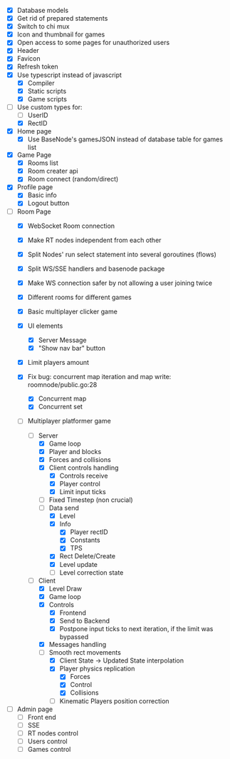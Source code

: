 - [X] Database models
- [X] Get rid of prepared statements
- [X] Switch to chi mux
- [X] Icon and thumbnail for games
- [X] Open access to some pages for unauthorized users
- [X] Header
- [X] Favicon
- [X] Refresh token
- [X] Use typescript instead of javascript
    - [X] Compiler
    - [X] Static scripts
    - [X] Game scripts
- [ ] Use custom types for:
    - [ ] UserID
    - [X] RectID

- [X] Home page
    - [X] Use BaseNode's gamesJSON instead of database table for games list

- [X] Game Page
    - [X] Rooms list
    - [X] Room creater api
    - [X] Room connect (random/direct)

- [X] Profile page
    - [X] Basic info
    - [X] Logout button

- [ ] Room Page
    - [X] WebSocket Room connection
    - [X] Make RT nodes independent from each other
    - [X] Split Nodes' run select statement into several goroutines (flows)
    - [X] Split WS/SSE handlers and basenode package
    - [X] Make WS connection safer by not allowing a user joining twice
    - [X] Different rooms for different games
    - [X] Basic multiplayer clicker game
    - [X] UI elements
        - [X] Server Message
        - [X] "Show nav bar" button
    - [X] Limit players amount

    - [X] Fix bug: concurrent map iteration and map write: roomnode/public.go:28
        - [X] Concurrent map
        - [X] Concurrent set

    - [ ] Multiplayer platformer game
        - [ ] Server
            - [X] Game loop
            - [X] Player and blocks
            - [X] Forces and collisions
            - [X] Client controls handling
                - [X] Controls receive
                - [X] Player control
                - [X] Limit input ticks
            - [ ] Fixed Timestep (non crucial)
            - [ ] Data send
                - [X] Level
                - [X] Info
                    - [X] Player rectID
                    - [X] Constants
                    - [X] TPS
                - [X] Rect Delete/Create
                - [X] Level update
                - [ ] Level correction state

        - [ ] Client
            - [X] Level Draw
            - [X] Game loop
            - [X] Controls
                - [X] Frontend
                - [X] Send to Backend
                - [X] Postpone input ticks to next iteration, if the limit was bypassed
            - [X] Messages handling
            - [ ] Smooth rect movements
                - [X] Client State -> Updated State interpolation
                - [X] Player physics replication
                    - [X] Forces
                    - [X] Control
                    - [X] Collisions
                - [ ] Kinematic Players position correction

- [ ] Admin page
    - [ ] Front end
    - [ ] SSE
    - [ ] RT nodes control
    - [ ] Users control
    - [ ] Games control